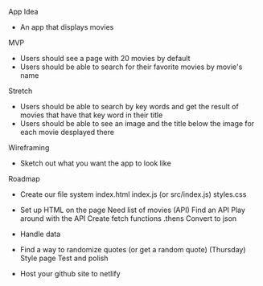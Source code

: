 App Idea
* An app that displays movies

MVP
* Users should see a page with 20 movies by default
* Users should be able to search for their favorite movies by movie's name 

Stretch
* Users should be able to search by key words and get the result of movies that have that key word in their title
* Users should be able to see an image and the title below the image for each movie desplayed there 

Wireframing
* Sketch out what you want the app to look like

Roadmap
* Create our file system 
 index.html
 index.js (or src/index.js)
 styles.css
* Set up HTML on the page 
 Need list of movies (API) 
 Find an API
 Play around with the API
 Create fetch functions
 .thens
 Convert to json
* Handle data 
* Find a way to randomize quotes (or get a random quote) (Thursday)
 Style page 
 Test and polish 

* Host your github site to netlify 